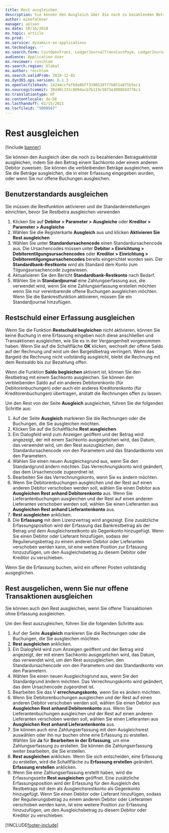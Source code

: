 ```yaml
---
title: Rest ausgleichen
description: Sie können den Ausgleich über die noch zu bezahlenden Betragsaktivität ausgleichen, indem Sie den Betrag einem Sachkonto zuweisen.
author: mikefalkner
manager: aolson
ms.date: 10/16/2018
ms.topic: article
ms.prod: ''
ms.service: dynamics-ax-applications
ms.technology: ''
ms.search.form: CustOpenTrans, LedgerJournalTransCustPaym, LedgerJournalTransVendPaym, VendOpenTrans
audience: Application User
ms.reviewer: roschlom
ms.search.region: Global
ms.author: roschlom
ms.search.validFrom: 2018-12-01
ms.dyn365.ops.version: 8.1.3
ms.openlocfilehash: 14244ccfef69a8bff3390539ff7b851a8f5b5ec1
ms.sourcegitcommit: 38d40c331c8894acb7b119c5073e3088b54776c1
ms.translationtype: HT
ms.contentlocale: de-DE
ms.lasthandoff: 01/15/2021
ms.locfileid: "5009567"
---
```

# <a name="settle-remainder"></a>Rest ausgleichen

[!include [banner](../includes/banner.md)]

Sie können den Ausgleich über die noch zu bezahlenden Betragsaktivität ausgleichen, indem Sie den Betrag einem Sachkonto oder einem anderen Debitor zuweisen. Sie können die verbleibenden Beträge ausgleichen, wenn Sie die Beträge ausgleichen, die in einer Erfassung eingegeben wurden, oder wenn Sie nur offene Buchungen ausgleichen.

## <a name="setting-up-defaults"></a>Benutzerstandards ausgleichen 
Sie müssen die Restfunktion aktivieren und die Standardeinstellungen einrichten, bevor Sie Restbetra ausgleichen verwenden

1)  Klicken Sie auf **Debitor > Parameter > Ausgleiche** oder **Kreditor > Parameter > Ausgleiche**
2)  Wählen Sie die Registerkarte **Ausgleich** aus und klicken **Aktivieren Sie Rest ausgleichen**
3)  Wählen Sie unter **Standardursachencode** einen Standardursachencode aus. Die Ursachencodes müssen unter **Debitor > Einrichtung > Debitorentilgungsursachencodes** oder **Kreditor > Einrichtung > Debitorentilgungsursachencodes** bereits eingerichtet worden sein. Der **Standardbank-Restkonto** wird als Standard dem Konto zum Tilgungsursachencode zugewiesen.
3)  Aktualisieren Sie den Bericht **Standardbank-Restkonto** nach Bedarf.
4)  Wählen Sie in **Standardjournal** eine Zahlungserfassung aus, die verwendet wird, wenn Sie eine Zahlungserfassung erstellen möchten wenn Sie nur vereinbarende offene Buchungen ausgleichen möchten. Wenn Sie die Bankrestfunktion aktivieren, müssen Sie ein Standardjournal hinzufügen.

## <a name="settle-remainder-from-a-journal"></a>Restschuld einer Erfassung ausgleichen
Wenn Sie die Funktion **Restschuld begleichen** nicht aktivieren, können Sie keine Buchung in eine Erfassung eingeben noch diese anschließen und Transaktionen ausgleichen, wie Sie es in der Vergangenheit vorgenommen haben. Wenn Sie auf die Schaltfläche **OK** klicken, wechselt der offene Saldo auf der Rechnung und wird um den Bargeldbetrag verringert. Wenn das Bargeld die Rechnung nicht vollständig ausgleicht, bleibt die Rechnung mit dem Restsaldo bis zur Bezahlung offen.

Wenn die Funktion **Saldo begleichen** aktiviert ist, können Sie den Restbetrag mit einem Sachkonto ausgleichen. Sie können den verbleibenden Saldo auf ein anderes Debitorenkonto (für Debitorenbuchungen) oder auch ein anderes Kreditorenkonto (für Kreditorenbuchungen) übertragen, anstatt die Rechnungen offen zu lassen. 

Um den Rest von der Seite **Ausgleich** ausgleichen, führen Sie die folgenden Schritte aus:

1)  Auf der Seite **Ausgleich** markieren Sie die Rechnungen oder die Buchungen, die Sie ausgleichen möchten.
2)  Klicken Sie auf die Schaltfläche **Rest ausgleichen**.
3)  Ein Dialogfeld wird zum Anzeigen geöffent und der Betrag wird angezeigt, der mit einem Sachkonto ausgegelichen wird, das Datum, das verwendet wird, um den Rest auszugleichen, den Standardursachencode von den Parametern und das Standardkonto von den Parametern. 
4)  Wählen Sie einen neuen Ausgleichsgrund aus, wenn Sie den Standardgrund ändern möchten. Das Verrechnungskonto wird geändert, das dem Ursachencode zugeordnet ist.
5)  Bearbeiten Sie das Verrechnungskonto, wenn Sie es ändern möchten.
6)  Wenn Sie Debitorenbuchungen ausgleichen und der Rest auf einen anderen Debitor verschoben werden soll, wählen Sie einen Debitor aus **Ausgleichen Rest anhand Debitorenkonto** aus. Wenn Sie Lieferantenbuchungen ausgleichen und der Rest auf einen anderen Lieferanten verschoben werden soll, wählen Sie einen Lieferanten aus **Ausgleichen Rest anhand Lieferantenkonto** aus.
6)  **Rest ausgleichen** anklicken.
7)  Die **Erfassung** mit dem Lizenzvertrag wird angezeigt. Eine zusätzliche Erfassungsposition wird der Erfassung das Bankrestbetrag als der Betrag und dem Ausgleichsrestkonto als Gegenkonto hinzugefügt. Wenn Sie einen Debitor oder Lieferant hinzufügen, sodass der Regulierungsbetrag zu einem anderen Debitor oder Lieferanten verschoben werden kann, ist eine weitere Position zur Erfassung hinzuzufügen, um den Ausgleichsbetrag zu diesem Debitor oder Kreditor zu verschieben.

Wenn Sie die Erfassung buchen, wird ein offener Posten vollständig ausgeglichen. 

## <a name="settle-remainder-when-you-are-only-settling-open-transactions"></a>Rest ausgelichen, wenn Sie nur offene Transaktionen ausgleichen
Sie können auch den Rest ausgleichen, wenn Sie offene Transaktionen ohne Erfassung ausgleichen.

Um den Rest auszugleichen, führen Sie die folgenden Schritte aus:

1)  Auf der Seite **Ausgleich** markieren Sie die Rechnungen oder die Buchungen, die Sie ausgleichen möchten.
2)  **Rest ausgleichen** anklicken.
3)  Ein Dialogfeld wird zum Anzeigen geöffent und der Betrag wird angezeigt, der mit einem Sachkonto ausgegelichen wird, das Datum, das verwendet wird, um den Rest auszugleichen, den Standardursachencode von den Parametern und das Standardkonto von den Parametern. 
4)  Wählen Sie einen neuen Ausgleichsgrund aus, wenn Sie den Standardgrund ändern möchten. Das Verrechnungskonto wird geändert, das dem Ursachencode zugeordnet ist.
5)  Bearbeiten Sie das V **errechnungskonto**, wenn Sie es ändern möchten.
6)  Wenn Sie Debitorenbuchungen ausgleichen und der Rest auf einen anderen Debitor verschoben werden soll, wählen Sie einen Debitor aus **Ausgleichen Rest anhand Debitorenkonto** aus. Wenn Sie Lieferantenbuchungen ausgleichen und der Rest auf einen anderen Lieferanten verschoben werden soll, wählen Sie einen Lieferanten aus **Ausgleichen Rest anhand Lieferantenkonto** aus.
7)  Sie können auch eine Zahlungserfassung mit dem Ausgleichsrest auswählen oder ihn nur buchen ohne eine Erfassung zu erstellen. Wählen Sie **Ja** für **Bearbeiten in der Erfassung**, um eine Zahlungserfassung zu erstellen. Sie können die Zahlungserfassung weiter bearbeiten, die Sie erstellen.
8)  **Rest ausgleichen** anklicken. Wenn Sie sich entscheiden, eine Erfassung zu erstellen, wird die Schaltfläche zu **Erfassung erstellen** geändert. **Erfassung erstellen** anklicken.
9)  Wenn Sie eine Zahlungserfassung erstellt haben, wird die Erfassungsseite **Rest ausgleichen** geöffnet. Eine zusätzliche Erfassungsposition wird der Erfassung für den Ausgleich des Restbetrags mit dem als Ausgleichsrestkonto als Gegenkonto hinzugefügt. Wenn Sie einen Debitor oder Lieferant hinzufügen, sodass der Regulierungsbetrag zu einem anderen Debitor oder Lieferanten verschoben werden kann, ist eine weitere Position zur Erfassung hinzuzufügen, um den Ausgleichsbetrag zu diesem Debitor oder Kreditor zu verschieben.


[!INCLUDE[footer-include](../../includes/footer-banner.md)]